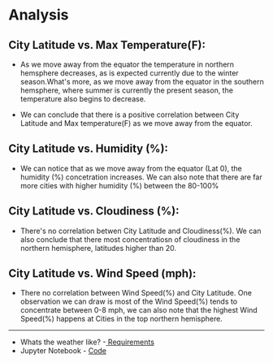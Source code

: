 # Analysis
## City Latitude vs. Max Temperature(F):
* As we move away from the equator the temperature in northern hemsphere decreases, as is expected currently due to the winter season.What's more, as we move away from the equator in the southern hemsphere, where summer is currently the present season, the temperature also begins to decrease.

* We can conclude that there is a positive correlation between City Latitude and Max temperature(F) as we move away from the equator.

## City Latitude vs. Humidity (%):
* We can notice that as we move away from the equator (Lat 0), the humidity (%) concetration increases. We can also note that there are far more cities with higher humidity (%) between the 80-100%

## City Latitude vs. Cloudiness (%):
* There's no correlation betwen City Latitude and Cloudiness(%). We can also conclude that there most concentratiosn of cloudiness in the northern hemisphere, latitudes higher than 20.

## City Latitude vs. Wind Speed (mph):
* There no correlation between Wind Speed(%) and City Latitude. One observation we can draw is most of the Wind Speed(%) tends to concentrate between 0-8 mph, we can also note that the highest Wind Speed(%) happens at Cities in the top northern hemisphere.


------
* Whats the weather like? -[ Requirements ](https://github.com/mjvillacresesn/Weather-Changes/blob/master/WeatherPy/README.md)
* Jupyter Notebook - [ Code ](https://github.com/mjvillacresesn/Weather-Changes/blob/master/WeatherPy/WeatherPy_starter.ipynb)
